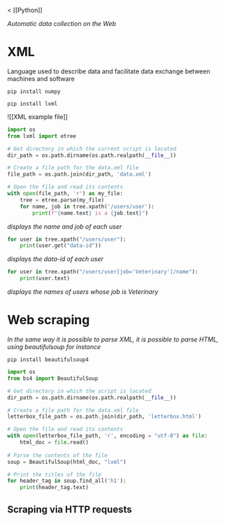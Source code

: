 < [[Python]]

*Automatic data collection on the Web*

# XML

Language used to describe data and facilitate data exchange between machines and software

`pip install numpy`

`pip install lxml`

![[XML example file]]

```python
import os
from lxml import etree

# Get directory in which the current script is located
dir_path = os.path.dirname(os.path.realpath(__file__))

# Create a file path for the data.xml file
file_path = os.path.join(dir_path, 'data.xml')

# Open the file and read its contents
with open(file_path, 'r') as my_file:
    tree = etree.parse(my_file)
    for name, job in tree.xpath('/users/user'):
        print(f"{name.text} is a {job.text}")
```
*displays the name and job of each user*

```python
for user in tree.xpath("/users/user"):
	print(user.get("data-id"))
```
*displays the data-id of each user*

```python
for user in tree.xpath("/users/user[job='Veterinary']/name"):
	print(user.text)
```
*displays the names of users whose job is Veterinary*

# Web scraping
*In the same way it is possible to parse XML, it is possible to parse HTML, using beautifulsoup for instance*

`pip install beautifulsoup4`

```python
import os
from bs4 import BeautifulSoup

# Get directory in which the script is located
dir_path = os.path.dirname(os.path.realpath(__file__))

# Create a file path for the data.xml file
letterbox_file_path = os.path.join(dir_path, 'letterbox.html')

# Open the file and read its contents
with open(letterbox_file_path, 'r', encoding = "utf-8") as file:
    html_doc = file.read()
    
# Parse the contents of the file
soup = BeautifulSoup(html_doc, "lxml")

# Print the titles of the file
for header_tag in soup.find_all('h1'):
    print(header_tag.text)
```

## Scraping via HTTP requests

